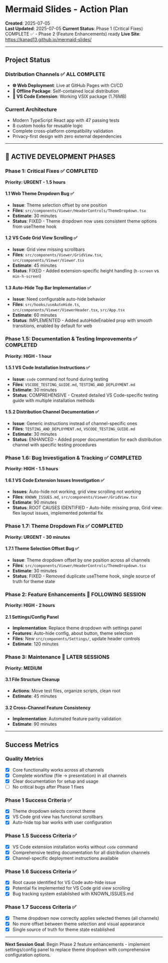 # Mermaid Slides - Action Plan

**Created**: 2025-07-05  
**Last Updated**: 2025-07-05
**Current Status**: Phase 1 (Critical Fixes) COMPLETE ✅ - Phase 2 (Feature Enhancements) ready
**Live Site**: https://kanad13.github.io/mermaid-slides/

---

## Project Status

### Distribution Channels ✅ **ALL COMPLETE**
- **🌐 Web Deployment**: Live at GitHub Pages with CI/CD
- **💾 Offline Package**: Self-contained local distribution 
- **🔧 VS Code Extension**: Working VSIX package (1.76MB)

### Current Architecture
- Modern TypeScript React app with 47 passing tests
- 8 custom hooks for reusable logic
- Complete cross-platform compatibility validation
- Privacy-first design with zero external dependencies

---

## 🎯 **ACTIVE DEVELOPMENT PHASES**

### **Phase 1: Critical Fixes** ✅ **COMPLETED**
**Priority: URGENT - 1.5 hours**

#### **1.1 Web Theme Dropdown Bug** ✅
- **Issue**: Theme selection offset by one position  
- **Files**: `src/components/Viewer/HeaderControls/ThemeDropdown.tsx`
- **Estimate**: 30 minutes
- **Status**: FIXED - Theme dropdown now uses consistent theme options from useTheme hook

#### **1.2 VS Code Grid View Scrolling** ✅
- **Issue**: Grid view missing scrollbars
- **Files**: `src/components/Viewer/GridView.tsx`, `src/components/Viewer/Viewer.tsx`
- **Estimate**: 45 minutes
- **Status**: FIXED - Added extension-specific height handling (`h-screen` vs `min-h-screen`)

#### **1.3 Auto-Hide Top Bar Implementation** ✅
- **Issue**: Need configurable auto-hide behavior
- **Files**: `src/hooks/useAutoHide.ts`, `src/components/Viewer/ViewerHeader.tsx`, `src/App.tsx`
- **Estimate**: 60 minutes
- **Status**: IMPLEMENTED - Added autoHideEnabled prop with smooth transitions, enabled by default for web

### **Phase 1.5: Documentation & Testing Improvements** ✅ **COMPLETED**
**Priority: HIGH - 1 hour**

#### **1.5.1 VS Code Installation Instructions** ✅
- **Issue**: `code` command not found during testing
- **Files**: `VSCODE_TESTING_GUIDE.md`, `TESTING_AND_DEPLOYMENT.md`
- **Estimate**: 30 minutes
- **Status**: COMPREHENSIVE - Created detailed VS Code-specific testing guide with multiple installation methods

#### **1.5.2 Distribution Channel Documentation** ✅
- **Issue**: Generic instructions instead of channel-specific ones
- **Files**: `TESTING_AND_DEPLOYMENT.md`, `VSCODE_TESTING_GUIDE.md`
- **Estimate**: 30 minutes
- **Status**: ENHANCED - Added proper documentation for each distribution channel with specific testing procedures

### **Phase 1.6: Bug Investigation & Tracking** ✅ **COMPLETED**
**Priority: HIGH - 1.5 hours**

#### **1.6.1 VS Code Extension Issues Investigation** ✅
- **Issues**: Auto-hide not working, grid view scrolling not working
- **Files**: `KNOWN_ISSUES.md`, `src/components/Viewer/GridView.tsx`
- **Estimate**: 90 minutes
- **Status**: ROOT CAUSES IDENTIFIED - Auto-hide: missing prop, Grid view: flex layout issues, implemented potential fix

### **Phase 1.7: Theme Dropdown Fix** ✅ **COMPLETED**
**Priority: URGENT - 30 minutes**

#### **1.7.1 Theme Selection Offset Bug** ✅
- **Issue**: Theme dropdown offset by one position across all channels
- **Files**: `src/components/Viewer/HeaderControls/ThemeDropdown.tsx`
- **Estimate**: 30 minutes
- **Status**: FIXED - Removed duplicate useTheme hook, single source of truth for theme state

### **Phase 2: Feature Enhancements** 🎯 **FOLLOWING SESSION**
**Priority: HIGH - 2 hours**

#### **2.1 Settings/Config Panel**
- **Implementation**: Replace theme dropdown with settings panel
- **Features**: Auto-hide config, about button, theme selection
- **Files**: New `src/components/Settings/`, update header controls
- **Estimate**: 120 minutes

### **Phase 3: Maintenance** 🔧 **LATER SESSIONS**
**Priority: MEDIUM**

#### **3.1 File Structure Cleanup**
- **Actions**: Move test files, organize scripts, clean root
- **Estimate**: 45 minutes

#### **3.2 Cross-Channel Feature Consistency**
- **Implementation**: Automated feature parity validation
- **Estimate**: 90 minutes

---

## Success Metrics

### Quality Metrics
- [x] Core functionality works across all channels
- [x] Complete workflow (file → presentation) in all channels
- [x] Clear documentation for setup and usage
- [ ] No critical bugs after Phase 1 fixes

### Phase 1 Success Criteria ✅
- [x] Theme dropdown selects correct theme
- [x] VS Code grid view has functional scrollbars
- [x] Auto-hide top bar works with user configuration

### Phase 1.5 Success Criteria ✅
- [x] VS Code extension installation works without `code` command
- [x] Comprehensive testing documentation for all distribution channels
- [x] Channel-specific deployment instructions available

### Phase 1.6 Success Criteria ✅
- [x] Root cause identified for VS Code auto-hide issue
- [x] Potential fix implemented for VS Code grid view scrolling
- [x] Bug tracking system established with KNOWN_ISSUES.md

### Phase 1.7 Success Criteria ✅
- [x] Theme dropdown now correctly applies selected themes (all channels)
- [x] No more offset between theme selection and visual appearance
- [x] Single source of truth for theme state established

---

**Next Session Goal**: Begin Phase 2 feature enhancements - implement settings/config panel to replace theme dropdown with comprehensive configuration options.
